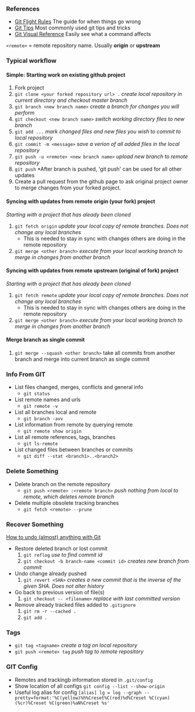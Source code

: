 ### References
- [Git Flight Rules](https://github.com/k88hudson/git-flight-rules) The guide for when things go wrong
- [Git Tips](https://github.com/git-tips/tips) Most commonly used git tips and tricks
- [Git Visual Reference](http://www.ndpsoftware.com/git-cheatsheet.html) Easily see what a command affects

`<remote>` = remote repository name.  Usually **origin** or **upstream**

### Typical workflow
#### Simple: Starting work on existing github project
1. Fork project
1. `git clone <your forked repository url> .` *create local repository in current directory and checkout master branch*
1. `git branch <new branch name>` *create a branch for changes you will perform*
1. `git checkout <new branch name>` *switch working directory files to new branch*
1. `git add ...` *mark changed files and new files you wish to commit to local repository*
1. `git commit -m <message>` *save a verion of all added files in the local repository*
1. `git push -u <remote> <new branch name>` *upload new branch to remote repository*
  1. `git push` *After branch is pushed, 'git push' can be used for all other updates
1. Create a pull request from the github page to ask original project owner to merge changes from your forked project.

#### Syncing with updates from remote origin (your fork) project
*Starting with a project that has aleady been cloned*
1. `git fetch origin` *update your local copy of remote branches.  Does not change any local branches*
   - This is needed to stay in sync with changes others are doing in the remote repository
1. `git merge <other branch>` *execute from your local working branch to merge in changes from another branch*

#### Syncing with updates from remote upstream (original of fork) project
*Starting with a project that has aleady been cloned*
1. `git fetch remote` *update your local copy of remote branches.  Does not change any local branches*
   - This is needed to stay in sync with changes others are doing in the remote repository
1. `git merge <other branch>` *execute from your local working branch to merge in changes from another branch*

#### Merge branch as single commit
1. `git merge --squash <other branch>` take all commits from another branch and merge into current branch as single commit


### Info From GIT
- List files changed, merges, conflicts and general info
  - `git status`
- List remote names and urls
  - `git remote -v`
- List all branches local and remote
  - `git branch -avv`
- List information from remote by querying remote
  - `git remote show origin`
- List all remote references, tags, branches
  - `git ls-remote`
- List changed files between branches or commits
  - `git diff --stat <branch1>..<branch2>`

### Delete Something
- Delete branch on the remote repository
  - `git push <remote> :<remote branch>` *push nothing from local to remote, which deletes remote branch*
- Delete multiple obsolete tracking branches
  - `git fetch <remote> --prune`
  
### Recover Something
[How to undo (almost) anything with Git](https://blog.github.com/2015-06-08-how-to-undo-almost-anything-with-git/)
- Restore deleted branch or lost commit
  1. `git reflog` *use to find commit id*
  1. `git checkout -b branch-name <commit id>` *creates new branch from commit*
- Undo change already pushed
  1. `git revert <SHA>` *creates a new commit that is the inverse of the given SHA.  Does not alter history*
- Go back to previous version of file(s)
  1. `git checkout -- <filename>` *replace with last committed version*
- Remove already tracked files added to `.gitignore`
  1. `git rm -r --cached .` 
  1. `git add .`

### Tags
- `git tag <tagname>` *create a tag on local repository*
- `git push <remote> tag` *push tag to remote repository*

### GIT Config
- Remotes and trackingb information stored in `.git/config`
- Show location of all configs `git config --list --show-origin`
- Useful log alias for config ```[alias]
	lg = log --graph --pretty=format:'%C(yellow)%h%Creset%C(red)%d%Creset %C(cyan)(%cr)%Creset %C(green)%aN%Creset %s'```
